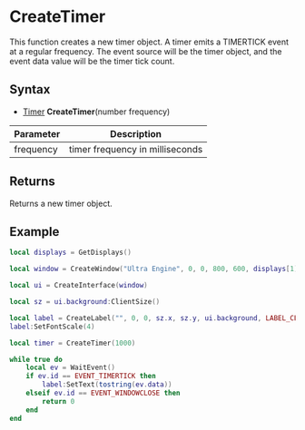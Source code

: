 # CreateTimer

This function creates a new timer object. A timer emits a TIMERTICK event at a regular frequency. The event source will be the timer object, and the event data value will be the timer tick count.

## Syntax

- [Timer](Timer.md) **CreateTimer**(number frequency)

| Parameter | Description |
| --- | --- |
| frequency | timer frequency in milliseconds |

## Returns

Returns a new timer object.

## Example

```lua
local displays = GetDisplays()

local window = CreateWindow("Ultra Engine", 0, 0, 800, 600, displays[1], WINDOW_TITLEBAR | WINDOW_CENTER)

local ui = CreateInterface(window)

local sz = ui.background:ClientSize()

local label = CreateLabel("", 0, 0, sz.x, sz.y, ui.background, LABEL_CENTER | LABEL_MIDDLE)
label:SetFontScale(4)

local timer = CreateTimer(1000)

while true do
    local ev = WaitEvent()
    if ev.id == EVENT_TIMERTICK then
        label:SetText(tostring(ev.data))
    elseif ev.id == EVENT_WINDOWCLOSE then
        return 0
    end
end
```
